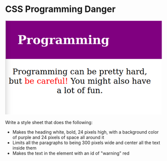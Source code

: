 # CSS Programming Danger

![Finished exercise example](css-programming-danger.png)

Write a style sheet that does the following:

* Makes the heading white, bold, 24 pixels high, with a background color of purple and 24 pixels of space all around it
* Limits all the paragraphs to being 300 pixels wide and center all the text inside them
* Makes the text in the element with an id of "warning" red
